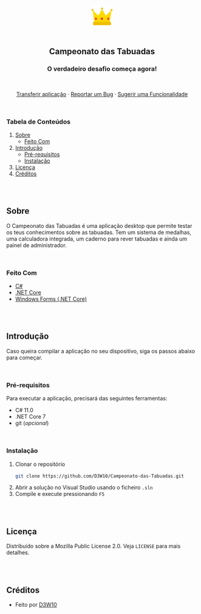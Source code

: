 <br />
<br />
<div align="center">
    <a href="https://github.com/D3W10/Campeonato-das-Tabuadas">
        <img src="https://raw.githubusercontent.com/D3W10/Campeonato-das-Tabuadas/master/logo.png" alt="Logo" width="60" height="60">
    </a>
    <br />
    <br />
    <h2 align="center">Campeonato das Tabuadas</h2>
    <h3 align="center">O verdadeiro desafio começa agora!</h3>
    <br />
    <p align="center">
        <a href="https://github.com/D3W10/Campeonato-das-Tabuadas/releases">Transferir aplicação</a>
        ·
        <a href="https://github.com/D3W10/Campeonato-das-Tabuadas/issues">Reportar um Bug</a>
        ·
        <a href="https://github.com/D3W10/Campeonato-das-Tabuadas/issues">Sugerir uma Funcionalidade</a>
    </p>
</div>
<br />

### Tabela de Conteúdos
1. [Sobre](#sobre)
    - [Feito Com](#feito-com)
2. [Introdução](#introdução)
    - [Pré-requisitos](#pré-requisitos)
    - [Instalação](#instalação)
3. [Licença](#licença)
4. [Créditos](#créditos)

<br />
<br />

## Sobre

O Campeonato das Tabuadas é uma aplicação desktop que permite testar os teus conhecimentos sobre as tabuadas. Tem um sistema de medalhas, uma calculadora integrada, um caderno para rever tabuadas e ainda um painel de administrador.

<br />

### Feito Com

- [C#](https://learn.microsoft.com/dotnet/csharp/)
- [.NET Core](https://dotnet.microsoft.com/)
- [Windows Forms (.NET Core)](https://learn.microsoft.com/dotnet/desktop/winforms/overview/)

<br />
<br />

## Introdução

Caso queira compilar a aplicação no seu dispositivo, siga os passos abaixo para começar.

<br />

### Pré-requisitos

Para executar a aplicação, precisará das seguintes ferramentas:
- C# 11.0
- .NET Core 7
- git (*opcional*)

<br />

### Instalação

1. Clonar o repositório
    ```sh
    git clone https://github.com/D3W10/Campeonato-das-Tabuadas.git
    ```
2. Abrir a solução no Visual Studio usando o ficheiro `.sln`
3. Compile e execute pressionando `F5`

<br />
<br />

## Licença

Distribuído sobre a Mozilla Public License 2.0. Veja `LICENSE` para mais detalhes.

<br />
<br />

## Créditos

- Feito por [D3W10](https://d3w10.netlify.app/)